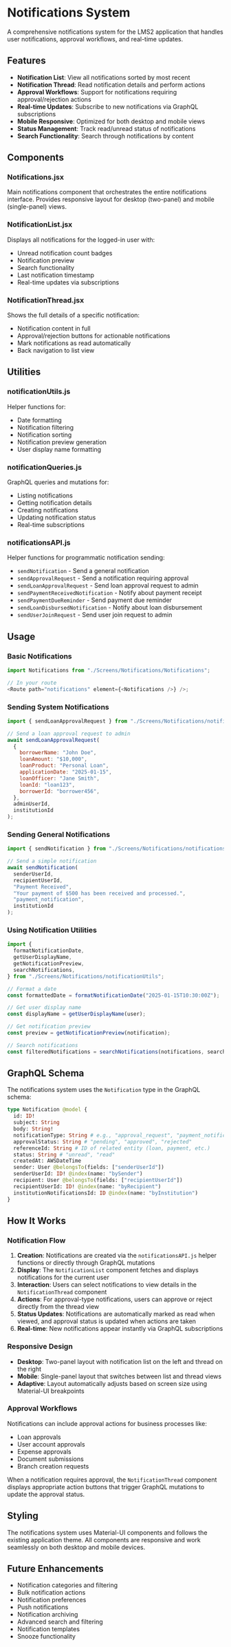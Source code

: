 # Notifications System

A comprehensive notifications system for the LMS2 application that handles user notifications, approval workflows, and real-time updates.

## Features

- **Notification List**: View all notifications sorted by most recent
- **Notification Thread**: Read notification details and perform actions
- **Approval Workflows**: Support for notifications requiring approval/rejection actions
- **Real-time Updates**: Subscribe to new notifications via GraphQL subscriptions
- **Mobile Responsive**: Optimized for both desktop and mobile views
- **Status Management**: Track read/unread status of notifications
- **Search Functionality**: Search through notifications by content

## Components

### Notifications.jsx

Main notifications component that orchestrates the entire notifications interface. Provides responsive layout for desktop (two-panel) and mobile (single-panel) views.

### NotificationList.jsx

Displays all notifications for the logged-in user with:

- Unread notification count badges
- Notification preview
- Search functionality
- Last notification timestamp
- Real-time updates via subscriptions

### NotificationThread.jsx

Shows the full details of a specific notification:

- Notification content in full
- Approval/rejection buttons for actionable notifications
- Mark notifications as read automatically
- Back navigation to list view

## Utilities

### notificationUtils.js

Helper functions for:

- Date formatting
- Notification filtering
- Notification sorting
- Notification preview generation
- User display name formatting

### notificationQueries.js

GraphQL queries and mutations for:

- Listing notifications
- Getting notification details
- Creating notifications
- Updating notification status
- Real-time subscriptions

### notificationsAPI.js

Helper functions for programmatic notification sending:

- `sendNotification` - Send a general notification
- `sendApprovalRequest` - Send a notification requiring approval
- `sendLoanApprovalRequest` - Send loan approval request to admin
- `sendPaymentReceivedNotification` - Notify about payment receipt
- `sendPaymentDueReminder` - Send payment due reminder
- `sendLoanDisbursedNotification` - Notify about loan disbursement
- `sendUserJoinRequest` - Send user join request to admin

## Usage

### Basic Notifications

```javascript
import Notifications from "./Screens/Notifications/Notifications";

// In your route
<Route path="notifications" element={<Notifications />} />;
```

### Sending System Notifications

```javascript
import { sendLoanApprovalRequest } from "./Screens/Notifications/notificationsAPI";

// Send a loan approval request to admin
await sendLoanApprovalRequest(
  {
    borrowerName: "John Doe",
    loanAmount: "$10,000",
    loanProduct: "Personal Loan",
    applicationDate: "2025-01-15",
    loanOfficer: "Jane Smith",
    loanId: "loan123",
    borrowerId: "borrower456",
  },
  adminUserId,
  institutionId
);
```

### Sending General Notifications

```javascript
import { sendNotification } from "./Screens/Notifications/notificationsAPI";

// Send a simple notification
await sendNotification(
  senderUserId,
  recipientUserId,
  "Payment Received",
  "Your payment of $500 has been received and processed.",
  "payment_notification",
  institutionId
);
```

### Using Notification Utilities

```javascript
import {
  formatNotificationDate,
  getUserDisplayName,
  getNotificationPreview,
  searchNotifications,
} from "./Screens/Notifications/notificationUtils";

// Format a date
const formattedDate = formatNotificationDate("2025-01-15T10:30:00Z");

// Get user display name
const displayName = getUserDisplayName(user);

// Get notification preview
const preview = getNotificationPreview(notification);

// Search notifications
const filteredNotifications = searchNotifications(notifications, searchTerm);
```

## GraphQL Schema

The notifications system uses the `Notification` type in the GraphQL schema:

```graphql
type Notification @model {
  id: ID!
  subject: String
  body: String!
  notificationType: String # e.g., "approval_request", "payment_notification"
  approvalStatus: String # "pending", "approved", "rejected"
  referenceId: String # ID of related entity (loan, payment, etc.)
  status: String # "unread", "read"
  createdAt: AWSDateTime
  sender: User @belongsTo(fields: ["senderUserId"])
  senderUserId: ID! @index(name: "bySender")
  recipient: User @belongsTo(fields: ["recipientUserId"])
  recipientUserId: ID! @index(name: "byRecipient")
  institutionNotificationsId: ID @index(name: "byInstitution")
}
```

## How It Works

### Notification Flow

1. **Creation**: Notifications are created via the `notificationsAPI.js` helper functions or directly through GraphQL mutations
2. **Display**: The `NotificationList` component fetches and displays notifications for the current user
3. **Interaction**: Users can select notifications to view details in the `NotificationThread` component
4. **Actions**: For approval-type notifications, users can approve or reject directly from the thread view
5. **Status Updates**: Notifications are automatically marked as read when viewed, and approval status is updated when actions are taken
6. **Real-time**: New notifications appear instantly via GraphQL subscriptions

### Responsive Design

- **Desktop**: Two-panel layout with notification list on the left and thread on the right
- **Mobile**: Single-panel layout that switches between list and thread views
- **Adaptive**: Layout automatically adjusts based on screen size using Material-UI breakpoints

### Approval Workflows

Notifications can include approval actions for business processes like:

- Loan approvals
- User account approvals
- Expense approvals
- Document submissions
- Branch creation requests

When a notification requires approval, the `NotificationThread` component displays appropriate action buttons that trigger GraphQL mutations to update the approval status.

## Styling

The notifications system uses Material-UI components and follows the existing application theme. All components are responsive and work seamlessly on both desktop and mobile devices.

## Future Enhancements

- Notification categories and filtering
- Bulk notification actions
- Notification preferences
- Push notifications
- Notification archiving
- Advanced search and filtering
- Notification templates
- Snooze functionality
